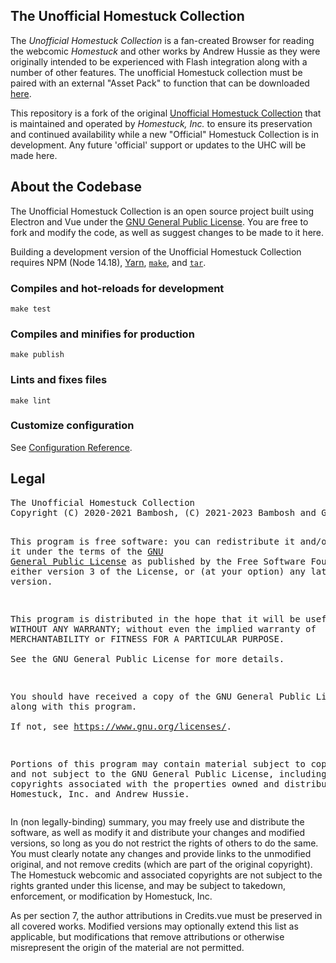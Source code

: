 ## The Unofficial Homestuck Collection

The *Unofficial Homestuck Collection* is a fan-created Browser for reading the webcomic *Homestuck* and other works by Andrew Hussie as they were originally intended to be experienced with Flash integration along with a number of other features. The unofficial Homestuck collection must be paired with an external "Asset Pack" to function that can be downloaded [here](https://cdn.beyondcanon.com/uhc/assets.zip).

This repository is a fork of the original [Unofficial Homestuck Collection](https://github.com/GiovanH/unofficial-homestuck-collection) that is maintained and operated by *Homestuck, Inc.* to ensure its preservation and continued availability while a new "Official" Homestuck Collection is in development. Any future 'official' support or updates to the UHC will be made here.

## About the Codebase

The Unofficial Homestuck Collection is an open source project built using Electron and Vue under the [GNU General Public License](https://www.gnu.org/licenses). You are free to fork and modify the code, as well as suggest changes to be made to it here. 

Building a development version of the Unofficial Homestuck Collection requires NPM (Node 14.18), [Yarn](https://www.npmjs.com/package/yarn), [`make`](https://www.gnu.org/software/make/), and [`tar`](http://gnuwin32.sourceforge.net/packages/gtar.htm).
          
### Compiles and hot-reloads for development

```
make test
```

### Compiles and minifies for production

```
make publish
```

### Lints and fixes files

```
make lint
```

### Customize configuration
See [Configuration Reference](https://cli.vuejs.org/config/).

## Legal

<div class="legal">
<pre>The Unofficial Homestuck Collection
Copyright (C) 2020-2021 Bambosh, (C) 2021-2023 Bambosh and GiovanH, (C) 2024- GiovanH

This program is free software: you can redistribute it and/or modify
it under the terms of the <a href="https://www.gnu.org/licenses">GNU General Public License</a> as published by
the Free Software Foundation, either version 3 of the License, or
(at your option) any later version.

This program is distributed in the hope that it will be useful, but WITHOUT ANY WARRANTY; 
without even the implied warranty of MERCHANTABILITY or FITNESS FOR A PARTICULAR PURPOSE.  
See the GNU General Public License for more details.

You should have received a copy of the GNU General Public License along with this program.  
If not, see https://www.gnu.org/licenses/.

Portions of this program may contain material subject to copyright and not subject to the 
GNU General Public License, including the copyrights associated with the properties owned 
and distributed by Homestuck, Inc. and Andrew Hussie.
</pre>

In (non legally-binding) summary, you may freely use and distribute the software, as well as modify it and distribute your changes and modified versions, so long as you do not restrict the rights of others to do the same. You must clearly notate any changes and provide links to the unmodified original, and not remove credits (which are part of the original copyright). The Homestuck webcomic and associated copyrights are not subject to the rights granted under this license, and may be subject to takedown, enforcement, or modification by Homestuck, Inc.

As per section 7, the author attributions in Credits.vue must be preserved in all covered works. Modified versions may optionally extend this list as applicable, but modifications that remove attributions or otherwise misrepresent the origin of the material are not permitted.

